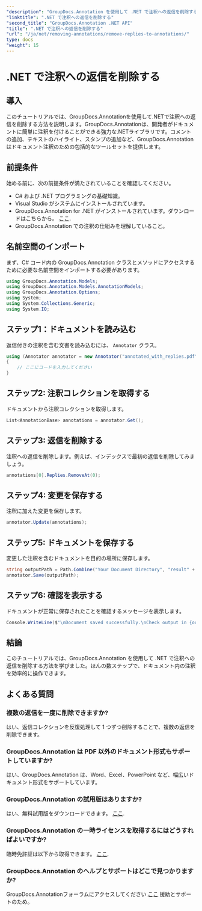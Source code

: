 ```yaml
---
"description": "GroupDocs.Annotation を使用して .NET で注釈への返信を削除する方法を学びます。コード例を使ったステップバイステップのガイドです。"
"linktitle": ".NET で注釈への返信を削除する"
"second_title": "GroupDocs.Annotation .NET API"
"title": ".NET で注釈への返信を削除する"
"url": "/ja/net/removing-annotations/remove-replies-to-annotations/"
type: docs
"weight": 15
---
```


# .NET で注釈への返信を削除する

## 導入
このチュートリアルでは、GroupDocs.Annotationを使用して.NETで注釈への返信を削除する方法を説明します。GroupDocs.Annotationは、開発者がドキュメントに簡単に注釈を付けることができる強力な.NETライブラリです。コメントの追加、テキストのハイライト、スタンプの追加など、GroupDocs.Annotationはドキュメント注釈のための包括的なツールセットを提供します。
## 前提条件
始める前に、次の前提条件が満たされていることを確認してください。
- C# および .NET プログラミングの基礎知識。
- Visual Studio がシステムにインストールされています。
- GroupDocs.Annotation for .NET がインストールされています。ダウンロードはこちらから。 [ここ](https://releases。groupdocs.com/annotation/net/).
- GroupDocs.Annotation での注釈の仕組みを理解していること。

## 名前空間のインポート
まず、C# コード内の GroupDocs.Annotation クラスとメソッドにアクセスするために必要な名前空間をインポートする必要があります。
```csharp
using GroupDocs.Annotation.Models;
using GroupDocs.Annotation.Models.AnnotationModels;
using GroupDocs.Annotation.Options;
using System;
using System.Collections.Generic;
using System.IO;
```
## ステップ1：ドキュメントを読み込む
返信付きの注釈を含む文書を読み込むには、 `Annotator` クラス。
```csharp
using (Annotator annotator = new Annotator("annotated_with_replies.pdf"))
{
    // ここにコードを入力してください
}
```
## ステップ2: 注釈コレクションを取得する
ドキュメントから注釈コレクションを取得します。
```csharp
List<AnnotationBase> annotations = annotator.Get();
```
## ステップ3: 返信を削除する
注釈への返信を削除します。例えば、インデックスで最初の返信を削除してみましょう。
```csharp
annotations[0].Replies.RemoveAt(0);
```
## ステップ4: 変更を保存する
注釈に加えた変更を保存します。
```csharp
annotator.Update(annotations);
```
## ステップ5: ドキュメントを保存する
変更した注釈を含むドキュメントを目的の場所に保存します。
```csharp
string outputPath = Path.Combine("Your Document Directory", "result" + Path.GetExtension("input.pdf"));
annotator.Save(outputPath);
```
## ステップ6: 確認を表示する
ドキュメントが正常に保存されたことを確認するメッセージを表示します。
```csharp
Console.WriteLine($"\nDocument saved successfully.\nCheck output in {outputPath}.");
```

## 結論
このチュートリアルでは、GroupDocs.Annotation を使用して .NET で注釈への返信を削除する方法を学びました。ほんの数ステップで、ドキュメント内の注釈を効率的に操作できます。
## よくある質問
### 複数の返信を一度に削除できますか?
はい、返信コレクションを反復処理して 1 つずつ削除することで、複数の返信を削除できます。
### GroupDocs.Annotation は PDF 以外のドキュメント形式もサポートしていますか?
はい、GroupDocs.Annotation は、Word、Excel、PowerPoint など、幅広いドキュメント形式をサポートしています。
### GroupDocs.Annotation の試用版はありますか?
はい、無料試用版をダウンロードできます。 [ここ](https://releases。groupdocs.com/).
### GroupDocs.Annotation の一時ライセンスを取得するにはどうすればよいですか?
臨時免許証は以下から取得できます。 [ここ](https://purchase。groupdocs.com/temporary-license/).
### GroupDocs.Annotation のヘルプとサポートはどこで見つかりますか?
GroupDocs.Annotationフォーラムにアクセスしてください [ここ](https://forum.groupdocs.com/c/annotation/10) 援助とサポートのため。